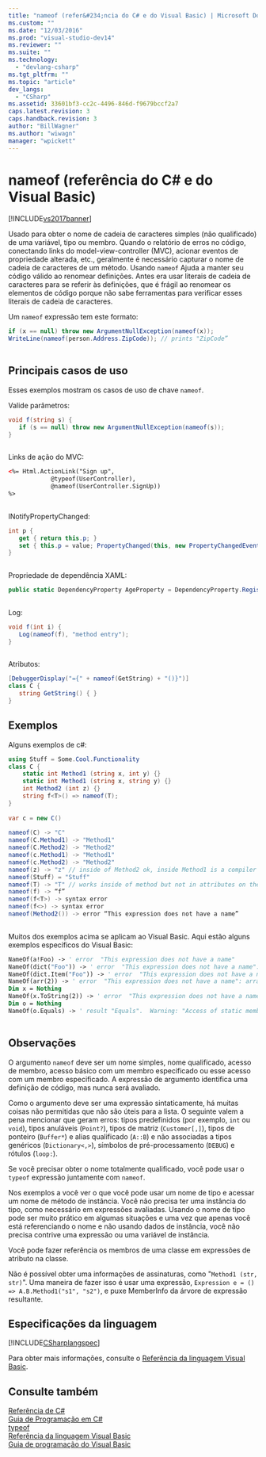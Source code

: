```yaml
---
title: "nameof (refer&#234;ncia do C# e do Visual Basic) | Microsoft Docs"
ms.custom: ""
ms.date: "12/03/2016"
ms.prod: "visual-studio-dev14"
ms.reviewer: ""
ms.suite: ""
ms.technology: 
  - "devlang-csharp"
ms.tgt_pltfrm: ""
ms.topic: "article"
dev_langs: 
  - "CSharp"
ms.assetid: 33601bf3-cc2c-4496-846d-f9679bccf2a7
caps.latest.revision: 3
caps.handback.revision: 3
author: "BillWagner"
ms.author: "wiwagn"
manager: "wpickett"
---
```

# nameof (refer&#234;ncia do C# e do Visual Basic)
[!INCLUDE[vs2017banner](../../../csharp/includes/vs2017banner.md)]

Usado para obter o nome de cadeia de caracteres simples \(não qualificado\) de uma variável, tipo ou membro.  Quando o relatório de erros no código, conectando links do model\-view\-controller \(MVC\), acionar eventos de propriedade alterada, etc., geralmente é necessário capturar o nome de cadeia de caracteres de um método.  Usando `nameof` Ajuda a manter seu código válido ao renomear definições.  Antes era usar literais de cadeia de caracteres para se referir às definições, que é frágil ao renomear os elementos de código porque não sabe ferramentas para verificar esses literais de cadeia de caracteres.  
  
 Um `nameof` expressão tem este formato:  
  
```c#  
if (x == null) throw new ArgumentNullException(nameof(x));  
WriteLine(nameof(person.Address.ZipCode)); // prints "ZipCode”  
  
```  
  
## Principais casos de uso  
 Esses exemplos mostram os casos de uso de chave `nameof`.  
  
 Valide parâmetros:  
 ```c#  
void f(string s) {  
    if (s == null) throw new ArgumentNullException(nameof(s));  
}  
  
```  
  
 Links de ação do MVC:  
 ```html  
<%= Html.ActionLink("Sign up",  
             @typeof(UserController),  
             @nameof(UserController.SignUp))  
%>  
  
```  
  
 INotifyPropertyChanged:  
 ```c#  
int p {  
    get { return this.p; }  
    set { this.p = value; PropertyChanged(this, new PropertyChangedEventArgs(nameof(this.p)); } // nameof(p) works too  
}  
  
```  
  
 Propriedade de dependência XAML:  
 ```c#  
public static DependencyProperty AgeProperty = DependencyProperty.Register(nameof(Age), typeof(int), typeof(C));  
  
```  
  
 Log:  
 ```c#  
void f(int i) {  
    Log(nameof(f), "method entry");  
}  
  
```  
  
 Atributos:  
 ```c#  
[DebuggerDisplay("={" + nameof(GetString) + "()}")]  
class C {  
    string GetString() { }  
}  
```  
  
## Exemplos  
 Alguns exemplos de c\#:  
  
```c#  
using Stuff = Some.Cool.Functionality  
class C {  
    static int Method1 (string x, int y) {}  
    static int Method1 (string x, string y) {}  
    int Method2 (int z) {}  
    string f<T>() => nameof(T);  
}  
  
var c = new C()  
  
nameof(C) -> "C"  
nameof(C.Method1) -> "Method1"   
nameof(C.Method2) -> "Method2"  
nameof(c.Method1) -> "Method1"   
nameof(c.Method2) -> "Method2"  
nameof(z) -> "z" // inside of Method2 ok, inside Method1 is a compiler error  
nameof(Stuff) = "Stuff"  
nameof(T) -> "T" // works inside of method but not in attributes on the method  
nameof(f) -> “f”  
nameof(f<T>) -> syntax error  
nameof(f<>) -> syntax error  
nameof(Method2()) -> error “This expression does not have a name”  
  
```  
  
 Muitos dos exemplos acima se aplicam ao Visual Basic.  Aqui estão alguns exemplos específicos do Visual Basic:  
  
```vb  
NameOf(a!Foo) -> ' error  "This expression does not have a name"  
NameOf(dict("Foo")) -> ' error  "This expression does not have a name": default property access  
NameOf(dict.Item("Foo")) -> ' error  "This expression does not have a name"  
NameOf(arr(2)) -> ' error  "This expression does not have a name": array element index  
Dim x = Nothing   
NameOf(x.ToString(2)) -> ' error  "This expression does not have a name"  
Dim o = Nothing  
NameOf(o.Equals) -> ' result "Equals".  Warning: "Access of static member of instance; instance will not be evaluated"  
  
```  
  
## Observações  
 O argumento `nameof` deve ser um nome simples, nome qualificado, acesso de membro, acesso básico com um membro especificado ou esse acesso com um membro especificado.  A expressão de argumento identifica uma definição de código, mas nunca será avaliado.  
  
 Como o argumento deve ser uma expressão sintaticamente, há muitas coisas não permitidas que não são úteis para a lista.  O seguinte valem a pena mencionar que geram erros: tipos predefinidos \(por exemplo, `int` ou `void`\), tipos anuláveis \(`Point?`\), tipos de matriz \(`Customer[,]`\), tipos de ponteiro \(`Buffer*`\) e alias qualificado \(`A::B`\) e não associadas a tipos genéricos \(`Dictionary<,>`\), símbolos de pré\-processamento \(`DEBUG`\) e rótulos \(`loop:`\).  
  
 Se você precisar obter o nome totalmente qualificado, você pode usar o `typeof` expressão juntamente com `nameof`.  
  
 Nos exemplos a você ver o que você pode usar um nome de tipo e acessar um nome de método de instância.  Você não precisa ter uma instância do tipo, como necessário em expressões avaliadas.  Usando o nome de tipo pode ser muito prático em algumas situações e uma vez que apenas você está referenciando o nome e não usando dados de instância, você não precisa contrive uma expressão ou uma variável de instância.  
  
 Você pode fazer referência os membros de uma classe em expressões de atributo na classe.  
  
 Não é possível obter uma informações de assinaturas, como "`Method1 (str, str)`".  Uma maneira de fazer isso é usar uma expressão, `Expression e = () => A.B.Method1("s1", "s2")`, e puxe MemberInfo da árvore de expressão resultante.  
  
## Especificações da linguagem  
 [!INCLUDE[CSharplangspec](../../../csharp/language-reference/keywords/includes/csharplangspec_md.md)]  
  
 Para obter mais informações, consulte o [Referência da linguagem Visual Basic](../../../visual-basic/language-reference/index.md).  
  
## Consulte também  
 [Referência de C\#](../../../csharp/language-reference/index.md)   
 [Guia de Programação em C\#](../../../csharp/programming-guide/index.md)   
 [typeof](../../../csharp/language-reference/keywords/typeof.md)   
 [Referência da linguagem Visual Basic](../../../visual-basic/language-reference/index.md)   
 [Guia de programação do Visual Basic](../../../visual-basic/programming-guide/index.md)
